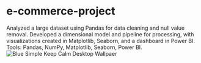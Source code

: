 # e-commerce-project
 Analyzed a large dataset using Pandas for data cleaning and null value removal. Developed a dimensional model and pipeline for processing, with visualizations created in Matplotlib, Seaborn, and a dashboard in Power BI. Tools: Pandas, NumPy, Matplotlib, Seaborn, Power BI.
![Blue Simple Keep Calm Desktop Wallpaer](https://github.com/user-attachments/assets/1461cb3f-5fe6-4104-965f-b29452abcc6d)
